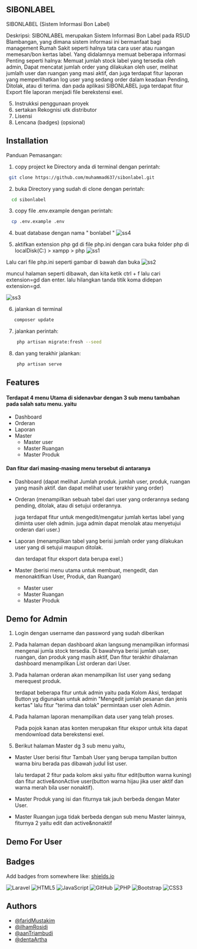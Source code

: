 
## SIBONLABEL 
SIBONLABEL (Sistem Informasi Bon Label)

Deskripsi: SIBONLABEL merupakan Sistem Informasi Bon Label pada RSUD Blambangan, yang dimana sistem informasi ini bermanfaat bagi management Rumah Sakit seperti halnya tata cara user atau ruangan memesan/bon kertas label. Yang didalamnya memuat beberapa informasi Penting seperti halnya: Memuat jumlah stock label yang tersedia oleh admin, Dapat mencatat jumlah order yang dilakukan oleh user, melihat jumlalh user dan ruangan yang masi aktif, dan juga terdapat fitur laporan yang memperlihatkan log user yang sedang order dalam keadaan Pending, Ditolak, atau di terima. dan pada aplikasi SIBONLABEL juga terdapat fitur Export file laporan menjadi file berekstensi exel. 

5. Instrukksi penggunaan proyek
6. sertakan Rekognisi utk distributor
7. Lisensi
8. Lencana (badges) (opsional)
## Installation

Panduan Pemasangan:
1. copy project ke Directory anda di terminal dengan perintah:
```bash
 git clone https://github.com/muhammad637/sibonlabel.git
```
2. buka Directory yang sudah di clone dengan perintah: 
```bash
  cd sibonlabel 
```
3. copy file .env.example dengan perintah:
```bash
  cp .env.example .env
```
4. buat database dengan nama " bonlabel "
![ss4](https://user-images.githubusercontent.com/67191961/229972459-52a8e244-3e7e-41e1-ab2f-76ee32b9ad35.JPG)


5. aktifkan extension php gd di file php.ini dengan cara buka folder php di localDisk(C:) > xampp > php
![ss1](https://user-images.githubusercontent.com/67191961/229971292-0c2d6f0d-aa40-4826-9fef-a8cf8f92503c.JPG)


Lalu cari file php.ini seperti gambar di bawah dan buka
![ss2](https://user-images.githubusercontent.com/67191961/229971296-e4e4ab75-ca66-416c-8c86-ede53f46378a.JPG)


muncul halaman seperti dibawah, dan kita ketik ctrl + f lalu cari extension=gd dan enter. lalu hilangkan tanda titik koma didepan extension=gd.

![ss3](https://user-images.githubusercontent.com/67191961/229971301-5bdf406f-74c1-40cb-a205-7d23c98529d6.JPG)

6. jalankan di terminal
```bash
   composer update
```
7. jalankan perintah:
```bash
    php artisan migrate:fresh --seed
```
8. dan yang terakhir jalankan:
```bash
    php artisan serve 
```
 

## Features

#### Terdapat 4 menu Utama di sidenavbar dengan 3 sub menu tambahan pada salah satu menu. yaitu

- Dashboard
- Orderan
- Laporan
- Master
    - Master user
    - Master Ruangan
    - Master Produk

#### Dan fitur dari masing-masing menu tersebut di antaranya

- Dashboard (dapat melihat Jumlah produk. jumlah user, produk, ruangan yang masih aktif. dan dapat melihat user terakhir yang order)
- Orderan (menampilkan sebuah tabel dari user yang orderannya sedang pending, ditolak, atau di setujui orderannya.

    juga terdapat fitur untuk mengedit/mengatur jumlah kertas label yang diminta user oleh admin. juga admin dapat menolak atau menyetujui orderan dari user.)
- Laporan (menampilkan tabel yang berisi jumlah order yang dilakukan user yang di setujui maupun ditolak.

    dan terdapat fitur eksport data berupa exel.)
- Master (berisi menu utama untuk membuat, mengedit, dan menonaktifkan User, Produk, dan Ruangan)
    - Master user
    - Master Ruangan
    - Master Produk

## Demo for Admin

1. Login dengan username dan password yang sudah diberikan

2. Pada halaman depan dashboard akan langsung menampilkan informasi mengenai jumla stock tersedia.
Di bawahnya berisi  jumlah user, ruangan, dan produk yang masih aktif, Dan fitur terakhir dihalaman dashboard menampilkan List orderan dari User.

3. Pada halaman orderan akan menampilkan list user yang sedang merequest produk. 

    terdapat beberapa fitur untuk admin yaitu pada Kolom Aksi, terdapat Button yg digunakan untuk admin "Mengedit jumlah pesanan dan jenis kertas" lalu fitur "terima dan tolak" permintaan user oleh Admin.

4. Pada halaman laporan menampilkan data user yang telah proses.

    Pada pojok kanan atas konten merupakan fitur ekspor untuk kita dapat mendownload data berekstensi exel.

5. Berikut halaman Master dg 3 sub menu yaitu,
- Master User berisi fitur Tambah User yang berupa tampilan button warna biru berada pas dibawah judul list user.

    lalu terdapat 2 fitur pada kolom aksi yaitu fitur edit(button warna kuning) dan fitur active&nonActive user(button warna hijau jika user aktif dan warna merah bila user nonaktif).

- Master Produk yang isi dan fiturnya tak jauh berbeda dengan Mater User.

- Master Ruangan juga tidak berbeda dengan sub menu Master lainnya, fiturnya 2 yaitu edit dan active&nonaktif


## Demo For User
## Badges

Add badges from somewhere like: [shields.io](https://shields.io/)

![Laravel](https://img.shields.io/badge/laravel-%23FF2D20.svg?style=for-the-badge&logo=laravel&logoColor=white) 
![HTML5](https://img.shields.io/badge/html5-%23E34F26.svg?style=for-the-badge&logo=html5&logoColor=white) 
![JavaScript](https://img.shields.io/badge/javascript-%23323330.svg?style=for-the-badge&logo=javascript&logoColor=%23F7DF1E)
![GitHub](https://img.shields.io/badge/github-%23121011.svg?style=for-the-badge&logo=github&logoColor=white) 
![PHP](https://img.shields.io/badge/php-%23777BB4.svg?style=for-the-badge&logo=php&logoColor=white) 
![Bootstrap](https://img.shields.io/badge/bootstrap-%23563D7C.svg?style=for-the-badge&logo=bootstrap&logoColor=white) 
![CSS3](https://img.shields.io/badge/css3-%231572B6.svg?style=for-the-badge&logo=css3&logoColor=white)



## Authors

- [@faridMustakim](https://github.com/muhammad637)
- [@ilhamRosidi](https://github.com/Ilhamrsdi)
- [@aanTriambudi](https://github.com/Aan-Triambudi)
- [@dentaArtha](https://github.com/DentaArtha)

